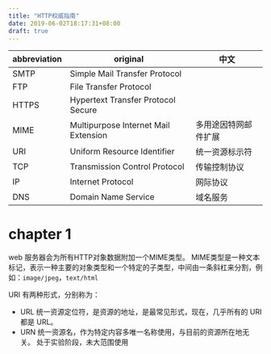 ```yaml
---
title: "HTTP权威指南"
date: 2019-06-02T18:17:31+08:00
draft: true
---
```


abbreviation | original | 中文
--- | --- | ---
SMTP | Simple Mail Transfer Protocol
FTP | File Transfer Protocol
HTTPS | Hypertext Transfer Protocol Secure
MIME | Multipurpose Internet Mail Extension | 多用途因特网邮件扩展 
URI | Uniform Resource Identifier | 统一资源标示符
TCP | Transmission Control Protocol | 传输控制协议
IP | Internet Protocol | 网际协议
DNS | Domain Name Service | 域名服务

# chapter 1

web 服务器会为所有HTTP对象数据附加一个MIME类型。
MIME类型是一种文本标记，表示一种主要的对象类型和一个特定的子类型，中间由一条斜杠来分割，例如：`image/jpeg`，`text/html`

URI 有两种形式，分别称为：
- URL 统一资源定位符，是资源的地址，是最常见形式，现在，几乎所有的 URI 都是 URL。
- URN 统一资源名，作为特定内容多唯一名称使用，与目前的资源所在地无关。 处于实验阶段，未大范围使用

